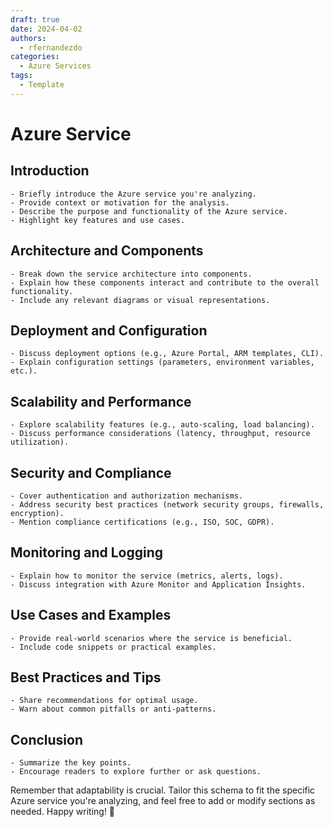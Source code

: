```yaml
---
draft: true
date: 2024-04-02
authors:
  - rfernandezdo
categories:
  - Azure Services
tags:
  - Template  
---
```

# Azure Service

## Introduction
    - Briefly introduce the Azure service you're analyzing.
    - Provide context or motivation for the analysis.
    - Describe the purpose and functionality of the Azure service.
    - Highlight key features and use cases.

## Architecture and Components
    - Break down the service architecture into components.
    - Explain how these components interact and contribute to the overall functionality.
    - Include any relevant diagrams or visual representations.

## Deployment and Configuration
    - Discuss deployment options (e.g., Azure Portal, ARM templates, CLI).
    - Explain configuration settings (parameters, environment variables, etc.).

## Scalability and Performance
    - Explore scalability features (e.g., auto-scaling, load balancing).
    - Discuss performance considerations (latency, throughput, resource utilization).

## Security and Compliance
    - Cover authentication and authorization mechanisms.
    - Address security best practices (network security groups, firewalls, encryption).
    - Mention compliance certifications (e.g., ISO, SOC, GDPR).

## Monitoring and Logging
    - Explain how to monitor the service (metrics, alerts, logs).
    - Discuss integration with Azure Monitor and Application Insights.

## Use Cases and Examples
    - Provide real-world scenarios where the service is beneficial.
    - Include code snippets or practical examples.

## Best Practices and Tips
    - Share recommendations for optimal usage.
    - Warn about common pitfalls or anti-patterns.

## Conclusion
    - Summarize the key points.
    - Encourage readers to explore further or ask questions.

Remember that adaptability is crucial. Tailor this schema to fit the specific Azure service you're analyzing, and feel free to add or modify sections as needed. Happy writing! 🚀

